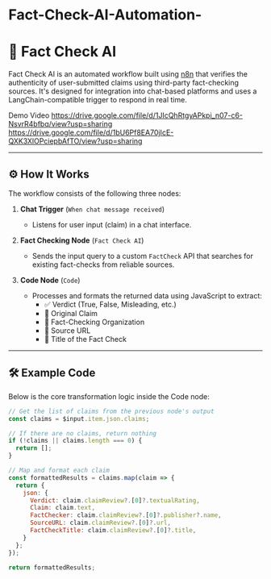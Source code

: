 # Fact-Check-AI-Automation-
# 🧠 Fact Check AI

Fact Check AI is an automated workflow built using [n8n](https://n8n.io/) that verifies the authenticity of user-submitted claims using third-party fact-checking sources. It's designed for integration into chat-based platforms and uses a LangChain-compatible trigger to respond in real time.

Demo Video 
https://drive.google.com/file/d/1JIcQhRtgyAPkpi_n07-c6-NsvrR4bfbq/view?usp=sharing
https://drive.google.com/file/d/1bU6Pf8EA70jIcE-QXK3XlOPciepbAfTO/view?usp=sharing

---

## ⚙️ How It Works

The workflow consists of the following three nodes:

1. **Chat Trigger** (`When chat message received`)
   - Listens for user input (claim) in a chat interface.

2. **Fact Checking Node** (`Fact Check AI`)
   - Sends the input query to a custom `FactCheck` API that searches for existing fact-checks from reliable sources.

3. **Code Node** (`Code`)
   - Processes and formats the returned data using JavaScript to extract:
     - ✅ Verdict (True, False, Misleading, etc.)
     - 🧾 Original Claim
     - 🏢 Fact-Checking Organization
     - 🔗 Source URL
     - 📄 Title of the Fact Check

---

## 🛠 Example Code

Below is the core transformation logic inside the Code node:

```js
// Get the list of claims from the previous node's output
const claims = $input.item.json.claims;

// If there are no claims, return nothing
if (!claims || claims.length === 0) {
  return [];
}

// Map and format each claim
const formattedResults = claims.map(claim => {
  return {
    json: {
      Verdict: claim.claimReview?.[0]?.textualRating,
      Claim: claim.text,
      FactChecker: claim.claimReview?.[0]?.publisher?.name,
      SourceURL: claim.claimReview?.[0]?.url,
      FactCheckTitle: claim.claimReview?.[0]?.title,
    }
  };
});

return formattedResults;
